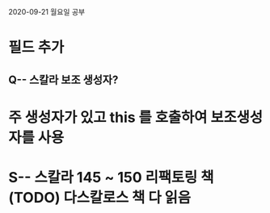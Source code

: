 2020-09-21 월요일 공부

# 필드 추가

## Q-- 스칼라 보조 생성자?
주 생성자가 있고 this 를 호출하여 보조생성자를 사용
===




S--
스칼라 145 ~ 150
리팩토링 책 (TODO)
다스칼로스 책 다 읽음
===

